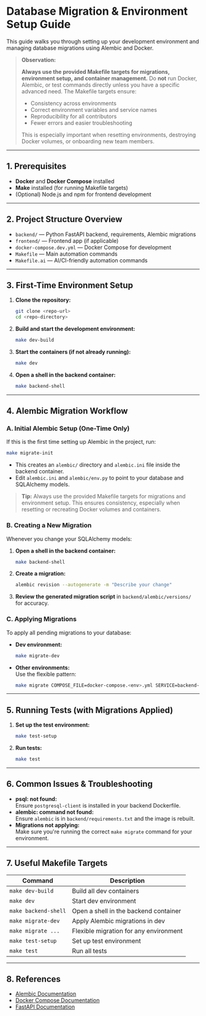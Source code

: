 # Database Migration & Environment Setup Guide

This guide walks you through setting up your development environment and managing database migrations using Alembic and Docker.

> **Observation:**
> 
> **Always use the provided Makefile targets for migrations, environment setup, and container management.**
> Do **not** run Docker, Alembic, or test commands directly unless you have a specific advanced need. The Makefile targets ensure:
> - Consistency across environments
> - Correct environment variables and service names
> - Reproducibility for all contributors
> - Fewer errors and easier troubleshooting
> 
> This is especially important when resetting environments, destroying Docker volumes, or onboarding new team members.

---

## 1. Prerequisites

- **Docker** and **Docker Compose** installed
- **Make** installed (for running Makefile targets)
- (Optional) Node.js and npm for frontend development

---

## 2. Project Structure Overview

- `backend/` — Python FastAPI backend, requirements, Alembic migrations
- `frontend/` — Frontend app (if applicable)
- `docker-compose.dev.yml` — Docker Compose for development
- `Makefile` — Main automation commands
- `Makefile.ai` — AI/CI-friendly automation commands

---

## 3. First-Time Environment Setup

1. **Clone the repository:**
   ```bash
   git clone <repo-url>
   cd <repo-directory>
   ```

2. **Build and start the development environment:**
   ```bash
   make dev-build
   ```

3. **Start the containers (if not already running):**
   ```bash
   make dev
   ```

4. **Open a shell in the backend container:**
   ```bash
   make backend-shell
   ```

---

## 4. Alembic Migration Workflow

### A. Initial Alembic Setup (One-Time Only)
If this is the first time setting up Alembic in the project, run:
```bash
make migrate-init
```
- This creates an `alembic/` directory and `alembic.ini` file inside the backend container.
- Edit `alembic.ini` and `alembic/env.py` to point to your database and SQLAlchemy models.

> **Tip:** Always use the provided Makefile targets for migrations and environment setup. This ensures consistency, especially when resetting or recreating Docker volumes and containers.

### B. Creating a New Migration
Whenever you change your SQLAlchemy models:
1. **Open a shell in the backend container:**
   ```bash
   make backend-shell
   ```
2. **Create a migration:**
   ```bash
   alembic revision --autogenerate -m "Describe your change"
   ```
3. **Review the generated migration script** in `backend/alembic/versions/` for accuracy.

### C. Applying Migrations
To apply all pending migrations to your database:
- **Dev environment:**
  ```bash
  make migrate-dev
  ```
- **Other environments:**  
  Use the flexible pattern:
  ```bash
  make migrate COMPOSE_FILE=docker-compose.<env>.yml SERVICE=backend-<env>
  ```

---

## 5. Running Tests (with Migrations Applied)

1. **Set up the test environment:**
   ```bash
   make test-setup
   ```
2. **Run tests:**
   ```bash
   make test
   ```

---

## 6. Common Issues & Troubleshooting

- **psql: not found:**  
  Ensure `postgresql-client` is installed in your backend Dockerfile.
- **alembic: command not found:**  
  Ensure `alembic` is in `backend/requirements.txt` and the image is rebuilt.
- **Migrations not applying:**  
  Make sure you're running the correct `make migrate` command for your environment.

---

## 7. Useful Makefile Targets

| Command                  | Description                                 |
|--------------------------|---------------------------------------------|
| `make dev-build`         | Build all dev containers                    |
| `make dev`               | Start dev environment                       |
| `make backend-shell`     | Open a shell in the backend container       |
| `make migrate-dev`       | Apply Alembic migrations in dev             |
| `make migrate ...`       | Flexible migration for any environment      |
| `make test-setup`        | Set up test environment                     |
| `make test`              | Run all tests                               |

---

## 8. References

- [Alembic Documentation](https://alembic.sqlalchemy.org/)
- [Docker Compose Documentation](https://docs.docker.com/compose/)
- [FastAPI Documentation](https://fastapi.tiangolo.com/) 